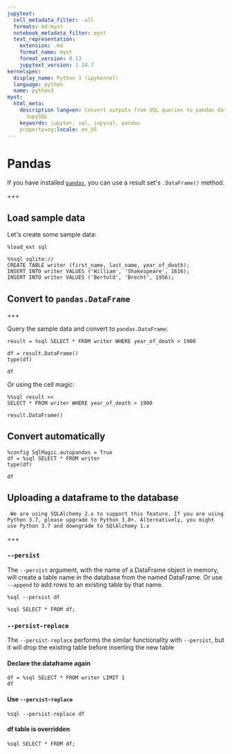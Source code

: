 ```yaml
---
jupytext:
  cell_metadata_filter: -all
  formats: md:myst
  notebook_metadata_filter: myst
  text_representation:
    extension: .md
    format_name: myst
    format_version: 0.13
    jupytext_version: 1.14.7
kernelspec:
  display_name: Python 3 (ipykernel)
  language: python
  name: python3
myst:
  html_meta:
    description lang=en: Convert outputs from SQL queries to pandas data frames using
      JupySQL
    keywords: jupyter, sql, jupysql, pandas
    property=og:locale: en_US
---
```


# Pandas

If you have installed [`pandas`](http://pandas.pydata.org/), you can use a result set's `.DataFrame()` method.

+++

## Load sample data

Let's create some sample data:

```{code-cell} ipython3
%load_ext sql
```

```{code-cell} ipython3
%%sql sqlite://
CREATE TABLE writer (first_name, last_name, year_of_death);
INSERT INTO writer VALUES ('William', 'Shakespeare', 1616);
INSERT INTO writer VALUES ('Bertold', 'Brecht', 1956);
```

## Convert to `pandas.DataFrame`

+++

Query the sample data and convert to `pandas.DataFrame`:

```{code-cell} ipython3
result = %sql SELECT * FROM writer WHERE year_of_death > 1900
```

```{code-cell} ipython3
df = result.DataFrame()
type(df)
```

```{code-cell} ipython3
df
```

Or using the cell magic:

```{code-cell} ipython3
%%sql result <<
SELECT * FROM writer WHERE year_of_death > 1900
```

```{code-cell} ipython3
result.DataFrame()
```

## Convert automatically

```{code-cell} ipython3
%config SqlMagic.autopandas = True
df = %sql SELECT * FROM writer
type(df)
```

```{code-cell} ipython3
df
```

## Uploading a dataframe to the database

```{versionadded} 0.7.0
 We are using SQLAlchemy 2.x to support this feature. If you are using Python 3.7, please upgrade to Python 3.8+. Alternatively, you might use Python 3.7 and downgrade to SQlAlchemy 1.x
```

+++

### `--persist`

The `--persist` argument, with the name of a DataFrame object in memory, 
will create a table name in the database from the named DataFrame.   Or use `--append` to add rows to an existing  table by that name.

```{code-cell} ipython3
%sql --persist df
```

```{code-cell} ipython3
%sql SELECT * FROM df;
```

### `--persist-replace`

The `--persist-replace` performs the similar functionality with `--persist`,
but it will drop the existing table before inserting the new table

#### Declare the dataframe again

```{code-cell} ipython3
df = %sql SELECT * FROM writer LIMIT 1
df
```

#### Use `--persist-replace`

```{code-cell} ipython3
%sql --persist-replace df
```

#### df table is overridden

```{code-cell} ipython3
%sql SELECT * FROM df;
```
